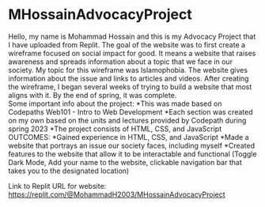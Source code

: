 # MHossainAdvocacyProject
Hello, my name is Mohammad Hossain and this is my Advocacy Project that I have uploaded from Replit. The goal of the website was to first create a wireframe focused on social impact for good. It means a website that raises awareness and spreads information about a topic that we face in our society.
My topic for this wireframe was Islamophobia. The website gives information about the issue and links to articles and videos. After creating the wireframe, I began several weeks of trying to build a website that most aligns with it. By the end of spring, it was complete. <br />
Some important info about the project:
  *This was made based on Codepaths Web101 - Intro to Web Development
  *Each section was created on my own based on the units and lectures provided by Codepath during spring 2023 
  *The project consists of HTML, CSS, and JavaScript
OUTCOMES:
  *Gained experience in HTML, CSS, and JavaScript
  *Made a website that portrays an issue our society faces, including myself
  *Created features to the website that allow it to be interactable and functional (Toggle Dark Mode, Add your name to the website, clickable navigation bar that takes you to the designated location)

Link to Replit URL for website:
https://replit.com/@MohammadH2003/MHossainAdvocacyProject  

  
